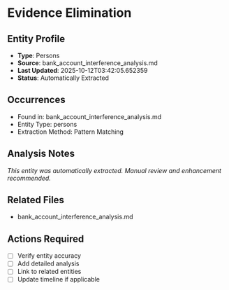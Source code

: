 # Evidence Elimination

## Entity Profile
- **Type**: Persons
- **Source**: bank_account_interference_analysis.md
- **Last Updated**: 2025-10-12T03:42:05.652359
- **Status**: Automatically Extracted

## Occurrences
- Found in: bank_account_interference_analysis.md
- Entity Type: persons
- Extraction Method: Pattern Matching

## Analysis Notes
*This entity was automatically extracted. Manual review and enhancement recommended.*

## Related Files
- bank_account_interference_analysis.md

## Actions Required
- [ ] Verify entity accuracy
- [ ] Add detailed analysis
- [ ] Link to related entities
- [ ] Update timeline if applicable
